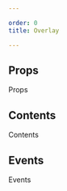 ```yaml
---

order: 0
title: Overlay

---
```

 
## Props
 
Props
 
## Contents
 
Contents
 
## Events
 
Events
 
